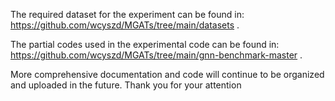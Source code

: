 The required dataset for the experiment can be found in: https://github.com/wcyszd/MGATs/tree/main/datasets .

The partial codes used in the experimental code can be found in: https://github.com/wcyszd/MGATs/tree/main/gnn-benchmark-master .

More comprehensive documentation and code will continue to be organized and uploaded in the future. Thank you for your attention
